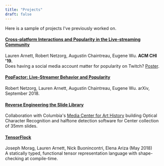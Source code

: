 ```yaml
---
title: "Projects"
draft: false
---
```


Here is a sample of projects I've previously worked on.

#### [Cross-platform Interactions and Popularity in the Live-streaming Community](https://dl.acm.org/citation.cfm?doid=3290607.3312900)
Lauren Arnett, Robert Netzorg, Augustin Chaintreau, Eugene Wu. **ACM CHI '19.**\
Does having a social media account matter for popularity on Twitch? [Poster](https://www.dropbox.com/s/xvqq4s6ex8thtu1/crossplatform_poster.pdf?dl=0).

#### [PopFactor: Live-Streamer Behavior and Popularity](https://arxiv.org/abs/1812.03379/)
Robert Netzorg, Lauren Arnett, Augustin Chaintreau, Eugene Wu. arXiv, September 2018.

#### [Reverse Engineering the Slide Library](https://learn.columbia.edu/imls/)
Collaboration with Columbia's [Media Center for Art History](https://learn.columbia.edu/) building Optical Character Recognition and halftone detection software for Center collection of 35mm slides.

#### [TensorFlock](https://github.com/laurenarnett/TensorFlock)
Joseph Morag, Lauren Arnett, Nick Buonincontri, Elena Ariza (May 2018)\
A statically typed, functional tensor representation language with
shape-checking at compile-time.
